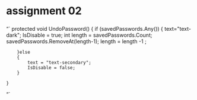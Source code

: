 # assignment 02

### 

“`
 protected void UndoPassword()
    {
        if (savedPasswords.Any())
        {
            text="text-dark";
            IsDisable = true;
            int length = savedPasswords.Count;
            savedPasswords.RemoveAt(length-1);
            length = length -1 ;

        }else
        {
            text = "text-secondary";
            IsDisable = false;
        }
           
    }
    
“`
